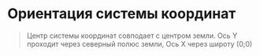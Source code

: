 #  Ориентация системы координат 

> Центр системы координат совподает с центром земли. Ось Y проходит через северный полюс земли, Ось X через широту (0;0)


